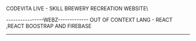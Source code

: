 CODEVITA LIVE - SKILL BREWERY RECREATION WEBSITE\

----------------WEBZ-------------
OUT OF CONTEXT
LANG - REACT ,REACT BOOSTRAP AND FIREBASE

---
